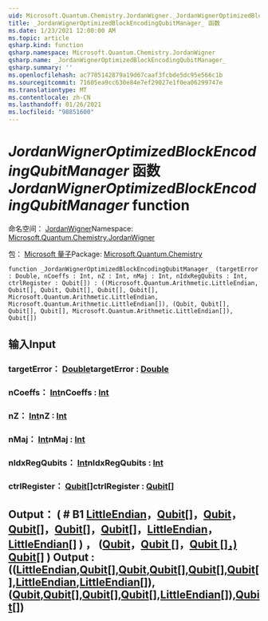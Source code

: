 ```yaml
---
uid: Microsoft.Quantum.Chemistry.JordanWigner._JordanWignerOptimizedBlockEncodingQubitManager_
title: _JordanWignerOptimizedBlockEncodingQubitManager_ 函数
ms.date: 1/23/2021 12:00:00 AM
ms.topic: article
qsharp.kind: function
qsharp.namespace: Microsoft.Quantum.Chemistry.JordanWigner
qsharp.name: _JordanWignerOptimizedBlockEncodingQubitManager_
qsharp.summary: ''
ms.openlocfilehash: ac7785142879a19d67caaf3fcbde5dc95e566c1b
ms.sourcegitcommit: 71605ea9cc630e84e7ef29027e1f0ea06299747e
ms.translationtype: MT
ms.contentlocale: zh-CN
ms.lasthandoff: 01/26/2021
ms.locfileid: "98851600"
---
```

# <a name="_jordanwigneroptimizedblockencodingqubitmanager_-function"></a><span data-ttu-id="75ab2-102">_JordanWignerOptimizedBlockEncodingQubitManager_ 函数</span><span class="sxs-lookup"><span data-stu-id="75ab2-102">_JordanWignerOptimizedBlockEncodingQubitManager_ function</span></span>

<span data-ttu-id="75ab2-103">命名空间： [JordanWigner](xref:Microsoft.Quantum.Chemistry.JordanWigner)</span><span class="sxs-lookup"><span data-stu-id="75ab2-103">Namespace: [Microsoft.Quantum.Chemistry.JordanWigner](xref:Microsoft.Quantum.Chemistry.JordanWigner)</span></span>

<span data-ttu-id="75ab2-104">包： [Microsoft 量子](https://nuget.org/packages/Microsoft.Quantum.Chemistry)</span><span class="sxs-lookup"><span data-stu-id="75ab2-104">Package: [Microsoft.Quantum.Chemistry](https://nuget.org/packages/Microsoft.Quantum.Chemistry)</span></span>




```qsharp
function _JordanWignerOptimizedBlockEncodingQubitManager_ (targetError : Double, nCoeffs : Int, nZ : Int, nMaj : Int, nIdxRegQubits : Int, ctrlRegister : Qubit[]) : ((Microsoft.Quantum.Arithmetic.LittleEndian, Qubit[], Qubit, Qubit[], Qubit[], Qubit[], Microsoft.Quantum.Arithmetic.LittleEndian, Microsoft.Quantum.Arithmetic.LittleEndian[]), (Qubit, Qubit[], Qubit[], Qubit[], Microsoft.Quantum.Arithmetic.LittleEndian[]), Qubit[])
```


## <a name="input"></a><span data-ttu-id="75ab2-105">输入</span><span class="sxs-lookup"><span data-stu-id="75ab2-105">Input</span></span>

### <a name="targeterror--double"></a><span data-ttu-id="75ab2-106">targetError： [Double](xref:microsoft.quantum.lang-ref.double)</span><span class="sxs-lookup"><span data-stu-id="75ab2-106">targetError : [Double](xref:microsoft.quantum.lang-ref.double)</span></span>




### <a name="ncoeffs--int"></a><span data-ttu-id="75ab2-107">nCoeffs： [Int](xref:microsoft.quantum.lang-ref.int)</span><span class="sxs-lookup"><span data-stu-id="75ab2-107">nCoeffs : [Int](xref:microsoft.quantum.lang-ref.int)</span></span>




### <a name="nz--int"></a><span data-ttu-id="75ab2-108">nZ： [Int](xref:microsoft.quantum.lang-ref.int)</span><span class="sxs-lookup"><span data-stu-id="75ab2-108">nZ : [Int](xref:microsoft.quantum.lang-ref.int)</span></span>




### <a name="nmaj--int"></a><span data-ttu-id="75ab2-109">nMaj： [Int](xref:microsoft.quantum.lang-ref.int)</span><span class="sxs-lookup"><span data-stu-id="75ab2-109">nMaj : [Int](xref:microsoft.quantum.lang-ref.int)</span></span>




### <a name="nidxregqubits--int"></a><span data-ttu-id="75ab2-110">nIdxRegQubits： [Int](xref:microsoft.quantum.lang-ref.int)</span><span class="sxs-lookup"><span data-stu-id="75ab2-110">nIdxRegQubits : [Int](xref:microsoft.quantum.lang-ref.int)</span></span>




### <a name="ctrlregister--qubit"></a><span data-ttu-id="75ab2-111">ctrlRegister： [Qubit](xref:microsoft.quantum.lang-ref.qubit)[]</span><span class="sxs-lookup"><span data-stu-id="75ab2-111">ctrlRegister : [Qubit](xref:microsoft.quantum.lang-ref.qubit)[]</span></span>





## <a name="output--littleendianqubitqubitqubitqubitqubitlittleendianlittleendianqubitqubitqubitqubitlittleendianqubit"></a><span data-ttu-id="75ab2-112">Output： ( # B1 [LittleEndian](xref:Microsoft.Quantum.Arithmetic.LittleEndian)，[Qubit](xref:microsoft.quantum.lang-ref.qubit)[]，[Qubit](xref:microsoft.quantum.lang-ref.qubit)，[Qubit](xref:microsoft.quantum.lang-ref.qubit)[]，[Qubit](xref:microsoft.quantum.lang-ref.qubit)[]，[Qubit](xref:microsoft.quantum.lang-ref.qubit)[]，[LittleEndian](xref:Microsoft.Quantum.Arithmetic.LittleEndian)，[LittleEndian](xref:Microsoft.Quantum.Arithmetic.LittleEndian)[] ) ， ([Qubit](xref:microsoft.quantum.lang-ref.qubit)，[Qubit []](xref:microsoft.quantum.lang-ref.qubit)，[Qubit []](xref:microsoft.quantum.lang-ref.qubit)[，) ](xref:Microsoft.Quantum.Arithmetic.LittleEndian)[Qubit](xref:microsoft.quantum.lang-ref.qubit)[] ) [](xref:microsoft.quantum.lang-ref.qubit)</span><span class="sxs-lookup"><span data-stu-id="75ab2-112">Output : (([LittleEndian](xref:Microsoft.Quantum.Arithmetic.LittleEndian),[Qubit](xref:microsoft.quantum.lang-ref.qubit)[],[Qubit](xref:microsoft.quantum.lang-ref.qubit),[Qubit](xref:microsoft.quantum.lang-ref.qubit)[],[Qubit](xref:microsoft.quantum.lang-ref.qubit)[],[Qubit](xref:microsoft.quantum.lang-ref.qubit)[],[LittleEndian](xref:Microsoft.Quantum.Arithmetic.LittleEndian),[LittleEndian](xref:Microsoft.Quantum.Arithmetic.LittleEndian)[]),([Qubit](xref:microsoft.quantum.lang-ref.qubit),[Qubit](xref:microsoft.quantum.lang-ref.qubit)[],[Qubit](xref:microsoft.quantum.lang-ref.qubit)[],[Qubit](xref:microsoft.quantum.lang-ref.qubit)[],[LittleEndian](xref:Microsoft.Quantum.Arithmetic.LittleEndian)[]),[Qubit](xref:microsoft.quantum.lang-ref.qubit)[])</span></span>

